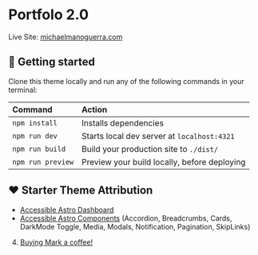 # Portfolo 2.0

Live Site: [michaelmanoguerra.com](https://michaelmanoguerra.com)

## 🚀 Getting started

Clone this theme locally and run any of the following commands in your terminal:

| Command           | Action                                       |
| :---------------- | :------------------------------------------- |
| `npm install`     | Installs dependencies                        |
| `npm run dev`     | Starts local dev server at `localhost:4321`  |
| `npm run build`   | Build your production site to `./dist/`      |
| `npm run preview` | Preview your build locally, before deploying |

## ❤️ Starter Theme Attribution

- [Accessible Astro Dashboard](https://github.com/markteekman/accessible-astro-dashboard/)
- [Accessible Astro Components](https://github.com/markteekman/accessible-astro-components/) (Accordion, Breadcrumbs, Cards, DarkMode Toggle, Media, Modals, Notification, Pagination, SkipLinks)
4. [Buying Mark a coffee!](https://www.buymeacoffee.com/markteekman)
